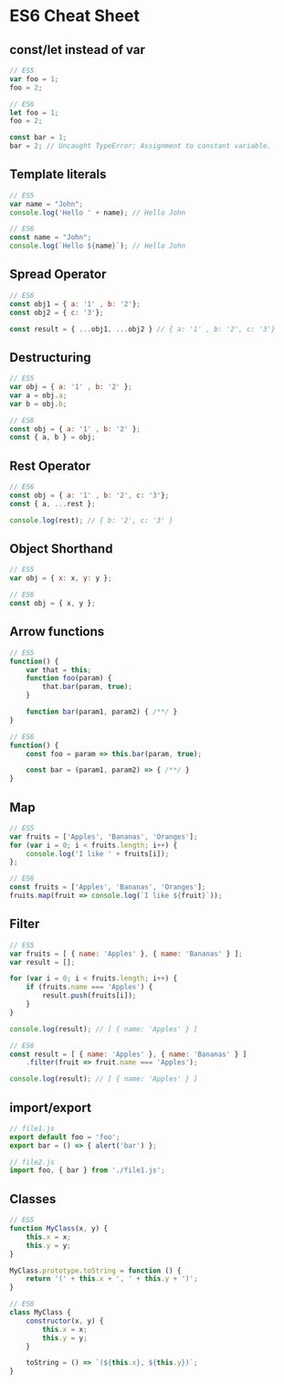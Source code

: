 # ES6 Cheat Sheet

## const/let instead of var
`````js
// ES5
var foo = 1;
foo = 2;

// ES6
let foo = 1;
foo = 2;

const bar = 1;
bar = 2; // Uncaught TypeError: Assignment to constant variable.
`````

## Template literals
`````js
// ES5
var name = "John";
console.log('Hello ' + name); // Hello John

// ES6
const name = "John";
console.log(`Hello ${name}`); // Hello John
`````

## Spread Operator
`````js
// ES6
const obj1 = { a: '1' , b: '2'};
const obj2 = { c: '3'};

const result = { ...obj1, ...obj2 } // { a: '1' , b: '2', c: '3'}
`````

## Destructuring
`````js
// ES5
var obj = { a: '1' , b: '2' };
var a = obj.a;
var b = obj.b;

// ES6
const obj = { a: '1' , b: '2' };
const { a, b } = obj;

`````

## Rest Operator
`````js
// ES6
const obj = { a: '1' , b: '2', c: '3'};
const { a, ...rest };

console.log(rest); // { b: '2', c: '3' }
`````

## Object Shorthand
`````js
// ES5
var obj = { x: x, y: y };

// ES6
const obj = { x, y };
`````

## Arrow functions
`````js
// ES5
function() {
    var that = this;
    function foo(param) {
        that.bar(param, true);
    }

    function bar(param1, param2) { /**/ }
}

// ES6
function() {
    const foo = param => this.bar(param, true);

    const bar = (param1, param2) => { /**/ }
}
`````

## Map
`````js
// ES5
var fruits = ['Apples', 'Bananas', 'Oranges'];
for (var i = 0; i < fruits.length; i++) {
    console.log('I like ' + fruits[i]);
};

// ES6
const fruits = ['Apples', 'Bananas', 'Oranges'];
fruits.map(fruit => console.log(`I like ${fruit}`));
`````

## Filter
`````js
// ES5
var fruits = [ { name: 'Apples' }, { name: 'Bananas' } ];
var result = [];

for (var i = 0; i < fruits.length; i++) {
    if (fruits.name === 'Apples') {
        result.push(fruits[i]);
    }
}

console.log(result); // [ { name: 'Apples' } ]

// ES6
const result = [ { name: 'Apples' }, { name: 'Bananas' } ]
    .filter(fruit => fruit.name === 'Apples');

console.log(result); // [ { name: 'Apples' } ]
`````

## import/export
`````js
// file1.js
export default foo = 'foo';
export bar = () => { alert('bar') };

// file2.js
import foo, { bar } from './file1.js';
`````

## Classes
`````js
// ES5
function MyClass(x, y) {
    this.x = x;
    this.y = y;
}

MyClass.prototype.toString = function () {
    return '(' + this.x + ', ' + this.y + ')';
}

// ES6
class MyClass {
    constructor(x, y) {
        this.x = x;
        this.y = y;
    }

    toString = () => `(${this.x}, ${this.y})`;
}
`````
